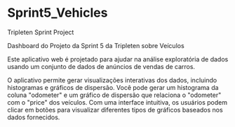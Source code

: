 # Sprint5_Vehicles
Tripleten Sprint Project

Dashboard do Projeto da Sprint 5 da Tripleten sobre Veículos

Este aplicativo web é projetado para ajudar na análise exploratória de dados usando um conjunto de dados de anúncios de vendas de carros. 

O aplicativo permite gerar visualizações interativas dos dados, incluindo histogramas e gráficos de dispersão. Você pode gerar um histograma da coluna "odometer" e um gráfico de dispersão que relaciona o "odometer" com o "price" dos veículos.
Com uma interface intuitiva, os usuários podem clicar em botões para visualizar diferentes tipos de gráficos baseados nos dados fornecidos.